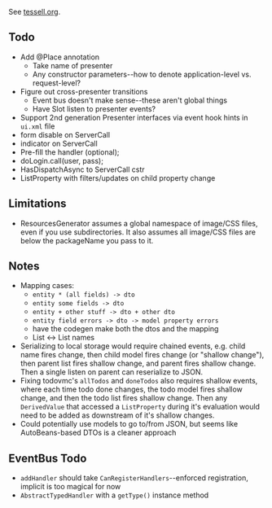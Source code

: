 
See [tessell.org](http://www.tessell.org).

Todo
----

* Add @Place annotation
  * Take name of presenter
  * Any constructor parameters--how to denote application-level vs. request-level?
* Figure out cross-presenter transitions
  * Event bus doesn't make sense--these aren't global things
  * Have Slot listen to presenter events?
* Support 2nd generation Presenter interfaces via event hook hints in `ui.xml` file
* form disable on ServerCall
* indicator on ServerCall
* Pre-fill the handler (optional);
* doLogin.call(user, pass);
* HasDispatchAsync to ServerCall cstr
* ListProperty with filters/updates on child property change

Limitations
-----------

* ResourcesGenerator assumes a global namespace of image/CSS files, even if you use subdirectories. It also assumes all image/CSS files are below the packageName you pass to it.

Notes
-----

* Mapping cases:
  * `entity * (all fields) -> dto`
  * `entity some fields -> dto`
  * `entity + other stuff -> dto + other dto`
  * `entity field errors -> dto -> model property errors`
  * have the codegen make both the dtos and the mapping
  * List<Entity> <-> List<String> names
* Serializing to local storage would require chained events, e.g. child name fires change, then child model fires change (or "shallow change"), then parent list fires shallow change, and parent fires shallow change. Then a single listen on parent can reserialize to JSON.
* Fixing todovmc's `allTodos` and `doneTodos` also requires shallow events, where each time todo done changes, the todo model fires shallow change, and then the todo list fires shallow change. Then any `DerivedValue` that accessed a `ListProperty` during it's evaluation would need to be added as downstream of it's shallow changes.
* Could potentially use models to go to/from JSON, but seems like AutoBeans-based DTOs is a cleaner approach

EventBus Todo
-------------

* `addHandler` should take `CanRegisterHandlers`--enforced registration, implicit is too magical for now
* `AbstractTypedHandler` with a `getType()` instance method


